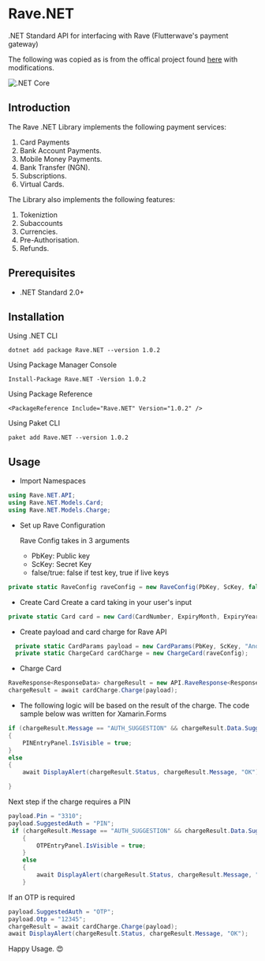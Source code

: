 # Rave.NET

.NET Standard API for interfacing with Rave (Flutterwave's payment gateway)

The following was copied as is from the offical project found [here](https://github.com/Flutterwave/Flutterwave-dotnet) with modifications.

![.NET Core](https://github.com/DaraOladapo/Rave.NET/workflows/.NET%20Core/badge.svg)

## Introduction

The Rave .NET Library implements the following payment services:

1. Card Payments
2. Bank Account Payments.
3. Mobile Money Payments.
4. Bank Transfer (NGN).
5. Subscriptions.
6. Virtual Cards.

The Library also implements the following features:

1. Tokeniztion
2. Subaccounts
3. Currencies.
4. Pre-Authorisation.
5. Refunds.

## Prerequisites

- .NET Standard 2.0+

## Installation

Using .NET CLI

`dotnet add package Rave.NET --version 1.0.2`

Using Package Manager Console

`Install-Package Rave.NET -Version 1.0.2`

Using Package Reference
 
`<PackageReference Include="Rave.NET" Version="1.0.2" />`

Using Paket CLI

`paket add Rave.NET --version 1.0.2`

## Usage

- Import Namespaces

``` C#
using Rave.NET.API;
using Rave.NET.Models.Card;
using Rave.NET.Models.Charge;
```

- Set up Rave Configuration

    Rave Config takes in 3 arguments
  - PbKey: Public key
  - ScKey: Secret Key
  - false/true: false if test key, true if live keys

```C#
private static RaveConfig raveConfig = new RaveConfig(PbKey, ScKey, false);
```

- Create Card
 Create a card taking in your user's input

```C#
private static Card card = new Card(CardNumber, ExpiryMonth, ExpiryYear, CVV);
```

- Create payload and card charge for Rave API

```C#
  private static CardParams payload = new CardParams(PbKey, ScKey, "Anonymous", "Tester", "user@example.com", 50000, "NGN", card) { TxRef = tranxRef };
  private static ChargeCard cardCharge = new ChargeCard(raveConfig);
```

- Charge Card

```C#
RaveResponse<ResponseData> chargeResult = new API.RaveResponse<ResponseData>();
chargeResult = await cardCharge.Charge(payload);
```

- The following logic will be based on the result of the charge. The code sample below was written for Xamarin.Forms

```C#
if (chargeResult.Message == "AUTH_SUGGESTION" && chargeResult.Data.SuggestedAuth == "PIN")
{
    PINEntryPanel.IsVisible = true;
}
else
{
    await DisplayAlert(chargeResult.Status, chargeResult.Message, "OK");

}
```

Next step if the charge requires a PIN

```C#
payload.Pin = "3310";
payload.SuggestedAuth = "PIN";
 if (chargeResult.Message == "AUTH_SUGGESTION" && chargeResult.Data.SuggestedAuth == "OTP")
    {
        OTPEntryPanel.IsVisible = true;
    }
    else
    {
        await DisplayAlert(chargeResult.Status, chargeResult.Message, "OK");
    }
```

If an OTP is required

```C#
payload.SuggestedAuth = "OTP";
payload.Otp = "12345";
chargeResult = await cardCharge.Charge(payload);
await DisplayAlert(chargeResult.Status, chargeResult.Message, "OK");
```

Happy Usage. 😍

<!-- ## Configuration

Add all relevant modules

```bash
    using System.Diagnostics;
    using System.Collections.Generic;
    using Rave.NET.Models.MobileMoney;
    using Rave.NET.Models.VirtualCard;
    using Rave.NET.Models.Subaccount;
    using Rave.NET.Models.Tokens;
    using Rave.NET.Models;
    using Rave.NET.Models.Charge;
    using Rave.NET.Models.Account;
    using Rave.NET.Models.Card;
    using Rave.NET.Models.Validation;
    using NUnit.Framework;
```

Pass Public and Secret keys as variables for configuration.

```bash
    private static string PbKey = "pass your public key here"
    private static string ScKey = "pass your secret key here"
    var raveConfig = new RaveConfig(PbKey, SCKey, false);
```


# Payments

## Card Payments

This implements Card payments for Pin, 3D-Secure, VBV and PreAuth transactions.

## Usage

1. Complete basic configuration following the configuration steps.

2. Configure the card charge

```bash
    var cardCharge = new ChargeCard(raveConfig);
```

3. Pass Card parameters as payload.
The payload should contain: 
    - `Public key` 
    - `First name`
    - `Last name` 
    - `Email address` 
    - `Amount`
    - `Card details.` 

These card details include:

- `Card number`
- `CVV`
- `Expiry month`
- `Expiry year`
- `Trans Ref`

```bash
var Payload = new CardParams(PbKey, "Anonymous", "Customer", "tester@example.com", 2100){ cardNo = "5438898014560229", Cvv = "789", Expirymonth = "09", Expiryyear = "19", TxRef = tranxRef}
```

4. Charge card.

```bash
var cha = cardCharge.Charge(Payload).Result;
```

5. Pass Pin and OTP to complete the Transaction

```bash
 if (cha.Message == "AUTH_SUGGESTION" && cha.Data.SuggestedAuth == "PIN")
            {
                cardParams.Pin = "3310";
                cardParams.Otp = "12345";
                cardParams.SuggestedAuth = "PIN";
                cha = cardCharge.Charge(Payload).Result;
            }
```

**The complete card charge and validation flow:**
```bash
    class Program
    {
        private static string tranxRef = "454839";
        private static string PbKey = "";
        private static string ScKey = "";
        static void Main(string[] args)
        { 
            var raveConfig = new RaveConfig(PbKey, ScKey, false);
            var cardCharge = new CardCharge(raveConfig);

            var Payload = new CardChargeParams(PbKey, "Anonymous", "Customer", "tester@example.com", 2100)
            { CardNo = "5438898014560229", Cvv = "789", Expirymonth = "09", Expiryyear = "19", TxRef = tranxRef }
            ;
            var cha = cardCharge.Charge(cardParams).Result;


            if (cha.Message == "AUTH_SUGGESTION" && cha.Data.SuggestedAuth == "PIN")
            {
                cardParams.Pin = "3310";
                cardParams.Otp = "12345";
                cardParams.SuggestedAuth = "PIN";
                cha = cardCharge.Charge(Payload).Result;
            }


        }
    }
```

## Account Payments

This implements direct debit transactions from Bank accounts.

### Usage

1. Complete basic configuration following the configuration steps.

2. Configure the Account charge
```bash
    var accountCharge = new ChargeAccount(raveConfig);
```

3. Pass Account parameters as payload. The payload should contain: 

- `Public key` 
- `First name`
- `Last name` 
- `Email address`
- `Account number`
- `Amount`
- `Bank code.`
- `Currency (NGN)`
- `Trans Ref`

```bash
    var Payload = new AccountParams(PbKey, "Anonymous", "customer", "user@example.com", "0690000031", 1000.00m, "044", "NGN", "MC-0292920");
```

4. Charge Account.

```bash
    var chargeResponse = await accountCharge.Charge(accountParams);

    if (chargeResponse.Data.Status == "success-pending-validation")
    {
        // This usually means the user needs to validate the transaction with an OTP
        accountParams.Otp = "12345";
        chargeResponse = accountCharge.Charge(accountParams).Result;
    }

    Trace.WriteLine(chargeResponse.Data.ValidateInstructions.Instruction);
    Trace.WriteLine(chargeResponse.Data.ValidateInstructions.Valparams);
    Trace.WriteLine(chargeResponse.Data.ValidateInstruction);          
```

**The complete card charge and validation flow:**
```bash
    class Program
        {
            private static string tranxRef = "454839";
            private static string PbKey = "";
            private static string ScKey = "";
            static void Main(string[] args)
            {
                
                var raveConfig = new RaveConfig(recurringPbKey, recurringScKey, false);
                var accountCharge = new ChargeAccount(raveConfig);

                var Payload = new AccountParams(PbKey, "Anonymous", "customer", "user@example.com", "0690000031", 1000.00m, "044", "MC-0292920");
                var chargeResponse = await accountCharge.Charge(accountParams);


                if (chargeResponse.Data.Status == "success-pending-validation")
                {
                    // This usually means the user needs to validate the transaction with an OTP
                    accountParams.Otp = "12345";
                    chargeResponse = accountCharge.Charge(accountParams).Result;
                }


                Trace.WriteLine(chargeResponse.Data.ValidateInstructions.Instruction);
                Trace.WriteLine(chargeResponse.Data.ValidateInstructions.Valparams);
                Trace.WriteLine(chargeResponse.Data.ValidateInstruction);
                ValidateAccountCharge(chargeResponse.Data.FlwRef);


            }
        }
```

## Mobile Money Payments

This implements Mpesa, Ghana, Uganda, Zambia and Rwanda Mobile money transactions for customers.

## Usage

1. Complete basic configuration following the configuration steps.

2. Configure the Mobile money charge

```bash
var mobilemoney = new ChargeMobileMoney(raveConfig);
```

3. Pass mobile money parameters as payload. The payload should contain: 

- `Public key`
- `Secret key`
- `First name`
- `Last name` 
- `Email address`
- `Amount`
- `Currency`
- `Mobile number`
- `Network`
- `Country`
- `Payment Type`
- `Trans Ref`

```bash
    var Payload = new MobileMoneyParams(PbKey, ScKey, "Anonymous", "customer", "user@example.com",  1055, "GHS", "054709929220", "network", "country", "paymentType", "MC-0292920");
```

The payload parameters differ for different countries, currencies and payment types.

| Country | Payment Type | Country code | Currency | Network |
| ------- | ------------ | ------------ | -------- | ------- |
| Ghana | `mobilemoneygh` | `GH` | GHS | `MTN, VODAFONE, TIGO` |
| Kenya | `mpesa` | `KE` | KES |    
| Rwanda | `mobilemoneygh` | `NG` | RWF | `RWF` |
| Zambia |  `mobilemoneyzambia` | `NG` | ZMW | `MTN` |
| Uganda | `mobilemoneyuganda` | `UG` | UGX | `UGX` |

4. Carry out mobile money charge

```bash
    var cha = mobilemoney.Charge(Payload).Result;
```

**The Complete flow for mobile money charge:**
```bash
class Program
    {
        private static string tranxRef = "454839";
        private static string PbKey = "";
        private static string ScKey = "";
        static void Main(string[] args)
        {
            var raveConfig = new RaveConfig(recurringPbKey, recurringScKey, false);
            var mobilemoney = new ChargeMobileMoney(raveConfig);

            var Payload = new MobileMoneyParams(PbKey, ScKey, "Anonymous", "customer", "user@example.com",  1055, "GHS", "054709929220", "MTN", "GH", "mobilemoneygh", tranxRef);
            var cha = mobilemoney.Charge(Payload).Result;
        }
```

## Bank Transfers
This shows how to create an account number for customers to pay you with using the pay with bank transfer feature.

## Usage

**Static Accounts:**
```
   var virtualacct = new VirtualAccount();
   var virtualaccountparams = new VirtualAccountParams(narration, ScKey, email, reference);
   var chargeResponse = virtuala.CreateStaticVirtualAccount(virtualaccountparams);

```

**Transaction Accounts:**
```
    var virtuala = new VirtualAccount();
    var virtualaccountparams = new VirtualAccountParams(narration, ScKey, email, reference, amount);
    var chargeResponse = virtuala.CreateTransactionVirtualAccount(virtualaccountparams);

```

**Duration Accounts:**
```
    var virtuala = new VirtualAccount();
    var virtualaccountparams = new VirtualAccountParams(frequency, durtion, narration, ScKey, email, ref, amount);
    var chargeResponse = virtuala.CreateTransactionVirtualAccount(virtualaccountparams);

```

## Ebills
This API allows you to create and update a new Ebills order.

## Usage

**Create Ebills:**
```
    var ebillscreate = new CreateOrder();
    var ebillscreateparams = new EbillsCreateRequestParams(currency, numberofunits, narraction, ScKey, email, amount, phonenumber, txRef, IP);
    var chargeResponse = ebillscreate.doCreateOrder(ebillscreateparams);

```

**Update Ebills:**
```
      var ebillsupdate = new UpdateOrder();
      var ebillsupdateparams = new EbillsUpdateRequestParams(currency, ScKey, amount, flwref");
      var chargeResponse = ebillsupdate.doUpdateOrder(ebillsupdateparams);

```

## Tokenization
This implements Card tokenization for Pin, 3D-Secure, VBV and NoAuth cards.

## Usage
1. Complete basic configuration following the configuration steps.

2. Charge the card using instructions from the Card charge section of the documentation.

3. Configure the tokenized card
```
var tokenCard = new Tokenize(raveConfig);
```

4. Pass tokenized card parameters as payload.
The payload should contain: 
- `Secret key` 
- `First name`
- `Last name` 
- `Email address`
- `Transaction ref`
- `Amount`
- `currency`
- `embed token`
- `Narration`

```
var Payload = new TokensParams(ScKey, "Anonymous", "Customer", "tester@example.com", tranxref, 2100, "NGN", "NG"){ Token = "flw-t1nf-139d69763063262928b77bc1f4fba199-m03k", Narration = "Test"};
```

5. Make tokenized charge.
```
var tokenResponse = tokenCard.Charge(tokenparam).Result;
```

**The complete tokenized card charge:**
```
    class Program
    {
        private static string tranxRef = "454839";
        private static string PbKey = "";
        private static string ScKey = "";
        static void Main(string[] args)
        {
            
            var raveConfig = new RaveConfig(PbKey, ScKey, false);
            var cardCharge = new CardCharge(raveConfig);

            var Payload = new TokensParams(ScKey, "Anonymous", "Customer", "tester@example.com", tranxref, 2100, "NGN", "NG"){ Token = "flw-t1nf-139d69763063262928b77bc1f4fba199-m03k", Narration = "Test"};
            
            var tokenResponse = tokenCard.Charge(tokenparam).Result;

        }
    }
    
```

## SubAccounts
This implements subaccount creation for split payments.

## Usage
1. Complete basic configuration following the configuration steps.

2. Configure the SubAccount
```
var subacc = new CreateSubAccount(raveConfig);
```

3. Pass tokenized card parameters as payload.
The payload should contain: 
- `Secret key` 
- `Account Bank`
- `Account number`
- `Business Name`
- `Business Email`
- `Business contact `
- `Business contact  mobile`

```
var payload = new SubAccountParams(ScKey, "0690000031", "0690000031", "TEST BUSINESS", "user@example.com", "0900000000", "0900000000");
```

please note that the same value can be passed as business contact and business contact number.

4. Create the Subaccount.
```
var chargeResponse = subacc.Charge(payload).Result;
```

**The complete subaccount creation flow:**
```
    class Program
    {
        private static string tranxRef = "454839";
        private static string PbKey = "";
        private static string ScKey = "";
        static void Main(string[] args)
        {
            
            var raveConfig = new RaveConfig(PbKey, ScKey, false);
            var subacc = new CreateSubAccount(raveConfig);

            var payload = new SubAccountParams(ScKey, "0690000031", "0690000031", "TEST BUSINESS", "user@example.com", "0900000000", "0900000000");
            
            var chargeResponse = subacc.Charge(payload).Result;

        }
    }
     -->